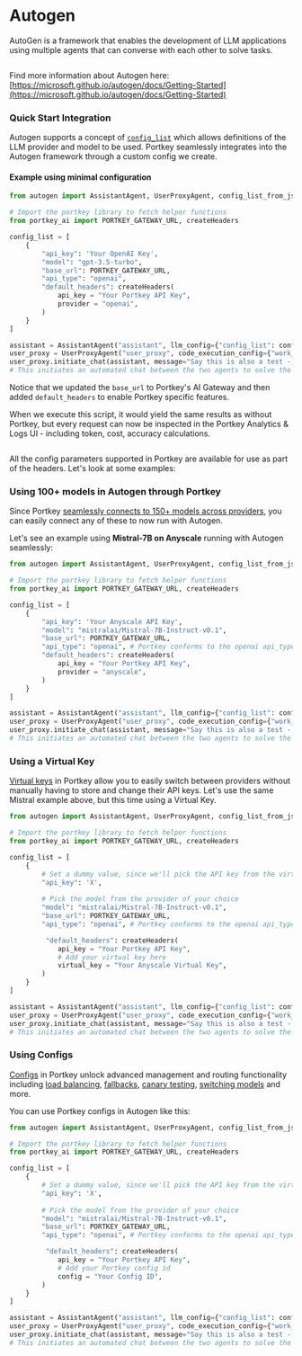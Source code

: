 # Autogen

AutoGen is a framework that enables the development of LLM applications using multiple agents that can converse with each other to solve tasks.

<figure><img src="../../.gitbook/assets/image (29).png" alt=""><figcaption></figcaption></figure>

Find more information about Autogen here: [https://microsoft.github.io/autogen/docs/Getting-Started](https://microsoft.github.io/autogen/docs/Getting-Started)

### Quick Start Integration

Autogen supports a concept of [`config_list`](https://microsoft.github.io/autogen/docs/llm\_configuration) which allows definitions of the LLM provider and model to be used. Portkey seamlessly integrates into the Autogen framework through a custom config we create.

#### Example using minimal configuration

```python
from autogen import AssistantAgent, UserProxyAgent, config_list_from_json

# Import the portkey library to fetch helper functions
from portkey_ai import PORTKEY_GATEWAY_URL, createHeaders

config_list = [
    {
        "api_key": 'Your OpenAI Key', 
        "model": "gpt-3.5-turbo",
        "base_url": PORTKEY_GATEWAY_URL,
        "api_type": "openai",
        "default_headers": createHeaders(
            api_key = "Your Portkey API Key",
            provider = "openai",
        )
    }
]

assistant = AssistantAgent("assistant", llm_config={"config_list": config_list})
user_proxy = UserProxyAgent("user_proxy", code_execution_config={"work_dir": "coding", "use_docker": False}) # IMPORTANT: set to True to run code in docker, recommended
user_proxy.initiate_chat(assistant, message="Say this is also a test - part 2.")
# This initiates an automated chat between the two agents to solve the task
```

Notice that we updated the `base_url` to Portkey's AI Gateway and then added `default_headers` to enable Portkey specific features.

When we execute this script, it would yield the same results as without Portkey, but every request can now be inspected in the Portkey Analytics & Logs UI - including token, cost, accuracy calculations.

<figure><img src="../../.gitbook/assets/autogen-logs.gif" alt=""><figcaption></figcaption></figure>

All the config parameters supported in Portkey are available for use as part of the headers. Let's look at some examples:

### Using 100+ models in Autogen through Portkey

Since Portkey [seamlessly connects to 150+ models across providers](../llms/), you can easily connect any of these to now run with Autogen.

Let's see an example using **Mistral-7B on Anyscale** running with Autogen seamlessly:

```python
from autogen import AssistantAgent, UserProxyAgent, config_list_from_json

# Import the portkey library to fetch helper functions
from portkey_ai import PORTKEY_GATEWAY_URL, createHeaders

config_list = [
    {
        "api_key": 'Your Anyscale API Key', 
        "model": "mistralai/Mistral-7B-Instruct-v0.1",
        "base_url": PORTKEY_GATEWAY_URL,
        "api_type": "openai", # Portkey conforms to the openai api_type
        "default_headers": createHeaders(
            api_key = "Your Portkey API Key",
            provider = "anyscale",
        )
    }
]

assistant = AssistantAgent("assistant", llm_config={"config_list": config_list})
user_proxy = UserProxyAgent("user_proxy", code_execution_config={"work_dir": "coding", "use_docker": False}) # IMPORTANT: set to True to run code in docker, recommended
user_proxy.initiate_chat(assistant, message="Say this is also a test - part 2.")
# This initiates an automated chat between the two agents to solve the task
```

### Using a Virtual Key

[Virtual keys](../../product/ai-gateway/virtual-keys/) in Portkey allow you to easily switch between providers without manually having to store and change their API keys. Let's use the same Mistral example above, but this time using a Virtual Key.

```python
from autogen import AssistantAgent, UserProxyAgent, config_list_from_json

# Import the portkey library to fetch helper functions
from portkey_ai import PORTKEY_GATEWAY_URL, createHeaders

config_list = [
    {
        # Set a dummy value, since we'll pick the API key from the virtual key
        "api_key": 'X',
        
        # Pick the model from the provider of your choice
        "model": "mistralai/Mistral-7B-Instruct-v0.1",
        "base_url": PORTKEY_GATEWAY_URL,
        "api_type": "openai", # Portkey conforms to the openai api_type

         "default_headers": createHeaders(
            api_key = "Your Portkey API Key",
            # Add your virtual key here
            virtual_key = "Your Anyscale Virtual Key",
        )
    }
]

assistant = AssistantAgent("assistant", llm_config={"config_list": config_list})
user_proxy = UserProxyAgent("user_proxy", code_execution_config={"work_dir": "coding", "use_docker": False}) # IMPORTANT: set to True to run code in docker, recommended
user_proxy.initiate_chat(assistant, message="Say this is also a test - part 2.")
# This initiates an automated chat between the two agents to solve the task
```

### Using Configs

[Configs](../../product/ai-gateway/configs.md) in Portkey unlock advanced management and routing functionality including [load balancing](../../product/ai-gateway/load-balancing.md), [fallbacks](../../product/ai-gateway/fallbacks.md), [canary testing](../../product/ai-gateway/canary-testing.md), [switching models](../../product/ai-gateway/universal-api.md) and more.

You can use Portkey configs in Autogen like this:

```python
from autogen import AssistantAgent, UserProxyAgent, config_list_from_json

# Import the portkey library to fetch helper functions
from portkey_ai import PORTKEY_GATEWAY_URL, createHeaders

config_list = [
    {
        # Set a dummy value, since we'll pick the API key from the virtual key
        "api_key": 'X',
        
        # Pick the model from the provider of your choice
        "model": "mistralai/Mistral-7B-Instruct-v0.1",
        "base_url": PORTKEY_GATEWAY_URL,
        "api_type": "openai", # Portkey conforms to the openai api_type

         "default_headers": createHeaders(
            api_key = "Your Portkey API Key",
            # Add your Portkey config id
            config = "Your Config ID",
        )
    }
]

assistant = AssistantAgent("assistant", llm_config={"config_list": config_list})
user_proxy = UserProxyAgent("user_proxy", code_execution_config={"work_dir": "coding", "use_docker": False}) # IMPORTANT: set to True to run code in docker, recommended
user_proxy.initiate_chat(assistant, message="Say this is also a test - part 2.")
# This initiates an automated chat between the two agents to solve the task
```
